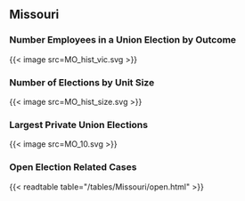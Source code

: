 ##  Missouri

### Number Employees in a Union Election by Outcome
{{< image src=MO_hist_vic.svg >}}

### Number of Elections by Unit Size
{{< image src=MO_hist_size.svg >}}

### Largest Private Union Elections
{{< image src=MO_10.svg >}}

### Open Election Related Cases
{{< readtable table="/tables/Missouri/open.html" >}}

